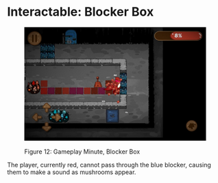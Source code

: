 # Interactable: Blocker Box

<figure><img src="../../.gitbook/assets/Figure 12 Gameplay Minute, Blocker Box" alt=""><figcaption><p>Figure 12: Gameplay Minute, Blocker Box</p></figcaption></figure>

The player, currently red, cannot pass through the blue blocker, causing them to make a sound as mushrooms appear.
